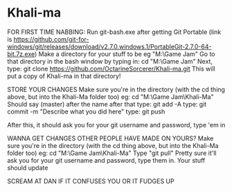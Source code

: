 # Khali-ma
FOR FIRST TIME NABBING: Run git-bash.exe after getting Git Portable (link is https://github.com/git-for-windows/git/releases/download/v2.7.0.windows.1/PortableGit-2.7.0-64-bit.7z.exe)
Make a directory for your stuff to be eg "M:\Game Jam"
Go to that directory in the bash window by typing in: cd "M:\Game Jam"
Next, type: git clone https://github.com/OctarineSorcerer/Khali-ma.git
This will put a copy of Khali-ma in that directory!

STORE YOUR CHANGES
Make sure you're in the directory (with the cd thing above, but into the Khali-Ma folder too) eg: cd "M:\Game Jam\Khali-Ma"
Should say (master) after the name after that
type: git add -A
type: git commit -m "Describe what you did here"
type: git push

After this, it should ask you for your git username and password, type 'em in

WANNA GET CHANGES OTHER PEOPLE HAVE MADE ON YOURS?
Make sure you're in the directory (with the cd thing above, but into the Khali-Ma folder too) eg: cd "M:\Game Jam\Khali-Ma"
Type "git pull"
Pretty sure it'll ask you for your git username and password, type them in. Your stuff should update

SCREAM AT DAN IF IT CONFUSES YOU OR IT FUDGES UP
